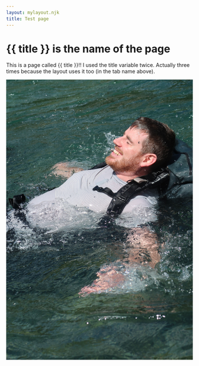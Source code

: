 ```yaml
---
layout: mylayout.njk
title: Test page
---
```


# {{ title }} is the name of the page

This is a page called {{ title }}!! I used the title variable twice. Actually three times because the layout uses it too (in the tab name above).

![Floaty dude](/img/officer.jpg)